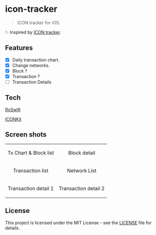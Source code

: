 # icon-tracker

> ICON tracker for iOS.

✨ Inspired by [ICON tracker](https://tracker.icon.foundation/).

## Features

- [x] Daily transaction chart.
- [x] Change networks.
- [x] Block ?
- [x] Transaction ?
- [ ] Transaction Details

## Tech

[RxSwift](https://github.com/ReactiveX/RxSwift)

[ICONKit](https://github.com/icon-project/ICONKit)

## Screen shots

<table width="100%" border="0">
  <tr>    
  <td>
    <img src="https://user-images.githubusercontent.com/29784606/59344739-a3198b00-8d49-11e9-85e1-19a43df9bb85.png" alt="" align="left" />
    <p align="center">Tx Chart &amp; Block list</p>
    </td>
  <td>
    <img src="https://user-images.githubusercontent.com/29784606/59495450-3c6fab00-8eca-11e9-9655-9b57180f6bee.png" alt="" align="center" />
    <p align="center">Block detail</p>
    </td>
  </tr>
  <tr>
   <td>
    <img src="https://user-images.githubusercontent.com/29784606/59337196-09e37800-8d3b-11e9-8867-f80d999ad72f.png" alt="" align="right"/>
    <p align="center">Transaction list</p>
   </td>
   <td>
    <img src="https://user-images.githubusercontent.com/29784606/59496528-91142580-8ecc-11e9-8150-d9c7e8d4d6e1.png" alt="" align="right"/>
    <p align="center">Network List</p>
   </td>
  </tr>
  <tr>
   <td>
    <img src="https://user-images.githubusercontent.com/29784606/59496339-2b279e00-8ecc-11e9-8450-1f52d24f4947.png" alt="" align="left" />
    <p align="center">Transaction detail 1 </p>
   </td>
   <td>
    <img src="https://user-images.githubusercontent.com/29784606/59496458-6e820c80-8ecc-11e9-9742-28dccacdb6f7.png" alt="" align="left" />
    <p align="center">Transaction detail 2 </p>
   </td>
  </tr>
</table>

## License

This project is licensed under the MIT License - see the [LICENSE](LICENSE) file for details.